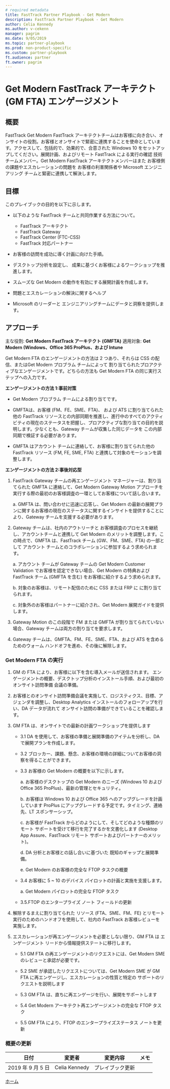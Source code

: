 ```yaml
---
# required metadata
title: FastTrack Partner Playbook - Get Modern
description: FastTrack Partner Playbook - Get Modern
author: Celia Kennedy
ms.author: v-cekenn
manager: pagrim
ms.date: 9/05/2019
ms.topic: partner-playbook
ms.prod: non-product-specific
ms.custom: partner-playbook
ft.audience: partner
ft.owner: pagrim
---
```

# Get Modern FastTrack アーキテクト (GM FTA) エンゲージメント

## 概要

FastTrack Get Modern FastTrack アーキテクトチームはお客様に向き合い、オンサイトの役割。お客様とオンサイトで緊密に連携することを使命としています。アクセスして、包括的で、効果的で、合意された Windows 10 をセットアップしてください。展開計画、およびリモート FastTrack による実行の確認 技術チームメンバー。Get Modern FastTrack アーキテクトメンバーはまた お客様側の課題やエスカレーションの問題を お客様の利害関係者や Microsoft エンジニアリング チームと緊密に連携して解決します。

## 目標

このプレイブックの目的を以下に示します。

  - 以下のような FastTrack チームと共同作業する方法について。
    - FastTrack アーキテクト
    - FastTrack Gateway
    - FastTrack Center (FTC-CSS)
    - FastTrack 対応パートナー

  - お客様の訪問を成功に導く計画に向けた手順。

  - デスクトップ分析を設定し、
    成果に基づくお客様によるワークショップを推進します。

  - スムーズな Get Modern の動作を有効にする展開計画を作成します。

  - 問題とエスカレーションの解決に関するヘルプ

  - Microsoft のリーダーと
    エンジニアリングチームにデータと洞察を提供します。

## アプローチ 

主な役割: **Get Modern FastTrack アーキテクト (GMFTA)**
適用対象: **Get Modern (Windows、Office 365 ProPlus、および Intune**

Get Modern FTA のエンゲージメントの方法は 2 つあり、それらは CSS の配信、またはGet Modern プロブラム チームによって 割り当てられたプロアクティブなエンゲージメントです。どちらの方法も Get Modern FTA の同じ実行ステップへの入力です。


**エンゲージメントの方法 1:事前対策**

  - Get Modern プロブラム チームによる割り当てです。

  - GMFTAは、お客様 (FM、FE、SME、FTA)​、    および ATS に割り当てられた他の FastTrack リソースとの内部同期を推進し、進行中のすべてのアクティビティの現在のステータスを把握し、プロアクティブな割り当ての目的を説明します。少なくとも、Gateway チームが収集した同じデータを
    この内部同期で検証する必要があります。

  - GMFTA はアカウント チームに連絡して、お客様に割り当てられた他の FastTrack リソース (FM, FE, SME, FTA) と連携して対象のモーションを調整します。

**エンゲージメントの方法 2:事後対応型**

1. FastTrack Gateway チームの再エンゲージメント マネージャーは、割り当てられた GMFTA に連絡して、Get Modern Gateway Motion アプローチを実行する際の最初のお客様調査の一環としてお客様について話し合います。
     
    a.  GMFTA は、問い合わせに迅速に応答し、Get Modern の最新の展開プランに関するお客様の現在のステータスに関するインサイトを提供することにより、Gateway チームを支援する必要があります。

2. Gateway チームは、社内のアウトリーチと お客様調査のプロセスを継続し、アカウントチームと連携して Get Modern のメリットを調整します。この時点で、GMFTA は、FastTrack チーム (GW、FM、SME、FTA) の一部として アカウント チームとのコラボレーションに参加するよう求められます。
    
    a.  アカウント チームが Gateway チームの Get Modern Customer Validation でお客様を認定できない場合、Get Modern の特典および FastTrack チーム (GMFTA を含む) をお客様に紹介するよう求められます。
    
    b.  対象のお客様は、リモート配信のために CSS または FRP に に割り当てられます。
    
    c.  対象外のお客様はパートナーに紹介され、Get Modern 展開ガイドを提供します。

3. Gateway Motion のこの段階で FM または GMFTA が割り当てられていない場合、Gateway チームは両方の割り当てを要求します。

4. Gateway チームは、GMFTA、FM、FE、SME、FTA、および ATS を含めるためのウォーム ハンドオフを進め、その後に解除します。

### Get Modern FTA の実行

1. GM の FTA により、お客様に以下を含む導入メールが送信されます。    エンゲージメントの概要、デスクトップ分析のインストール手順、および最初のオンサイト訪問準備
    会議の準備。

2. お客様とのオンサイト訪問準備会議を実施して、ロジスティクス、目標、アジェンダを調整し、Desktop Analytics インストールのフォローアップを行い、DA データが流れて オンサイト訪問の準備ができていることを確認します。

3. GM FTA は、オンサイトでの最新の計画ワークショップを提供します
    
    - 3.1 DA を使用して、お客様の準備と展開準備のアイテムを分析し、DA で展開プランを作成します。
    - 3.2 ブロッカー、課題、懸念、お客様の環境の詳細についてお客様の洞察を得ることができます。
    - 3.3 お客様の Get Modern の概要を以下に示します。
        
        a. お客様のデスクトップの Get Modern のニーズ (Windows 10 および Office 365 ProPlus)、最新の管理とセキュリティ。
        
        b. お客様は Windows 10 および Office 365 へのアップグレードを計画しています ProPlus にアップグレードする予定です。タイミング、連絡先、LT スポンサーシップ。
        
        c. お客様が FastTrack からどのようにして、そしてどのような種類のリモート サポートを受けて移行を完了するかを文書化します (Desktop App Assure、FastTrack リモート サポートおよびパートナーのメリット)。
        
        d. DA 分析とお客様との話し合いに基づいた 既知のギャップと展開準備。
        
        e. Get Modern のお客様の完全な FTOP タスクの概要
    
    - 3.4 お客様に 5 ~ 10 のデバイス パイロットの計画と実施を支援します。
        
        a. Get Modern パイロットの完全な FTOP タスク
    
    - 3.5.FTOP のエンタープライズ ノート フィールドの更新

4. 解除するまえに割り当てられた リソース (FTA、SME、FM、FE) とリモート実行のためのハンドオフを使用して、社内の FastTrack お客様レビューを 実施します。

5. エスカレーションが再エンゲージメントを必要としない限り、GM FTA は エンゲージメント リードから情報提供ステートに移行します。
    
    - 5.1 GM FTA の再エンゲージメントのリクエストには、Get Modern SME のレビューと承認が必要です。
    
    - 5.2 SME が承認したリクエストについては、Get Modern SME が GM FTA に再エンゲージし、エスカレーションの性質と特定の サポートのリクエストを説明します
    
    - 5.3 GM FTA は、直ちに再エンゲージを行い、展開をサポートします
    
    - 5.4 Get Modern アーキテクト再エンゲージメントの完全な FTOP タスク
    
    - 5.5 GM FTA により、FTOP のエンタープライズステータス ノートを更新

### 概要の更新

|日付|変更者|変更内容|メモ|
|---------|---------------|----------------------------|-------------|
|2019 年 9 月 5 日| Celia Kennedy| プレイブック更新||

[ホーム](http://partner-docs.microsoft.com)
